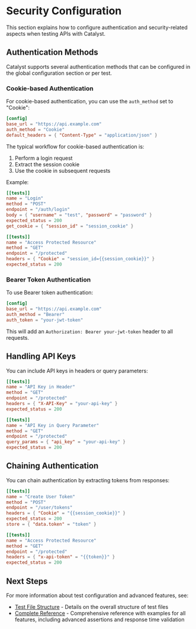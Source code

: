 # Security Configuration

This section explains how to configure authentication and security-related aspects when testing APIs with Catalyst.

## Authentication Methods

Catalyst supports several authentication methods that can be configured in the global configuration section or per test.

### Cookie-based Authentication

For cookie-based authentication, you can use the `auth_method` set to "Cookie":

```toml
[config]
base_url = "https://api.example.com"
auth_method = "Cookie"
default_headers = { "Content-Type" = "application/json" }
```

The typical workflow for cookie-based authentication is:

1. Perform a login request
2. Extract the session cookie
3. Use the cookie in subsequent requests

Example:

```toml
[[tests]]
name = "Login"
method = "POST"
endpoint = "/auth/login"
body = { "username" = "test", "password" = "password" }
expected_status = 200
get_cookie = { "session_id" = "session_cookie" }

[[tests]]
name = "Access Protected Resource"
method = "GET"
endpoint = "/protected"
headers = { "Cookie" = "session_id={{session_cookie}}" }
expected_status = 200
```

### Bearer Token Authentication

To use Bearer token authentication:

```toml
[config]
base_url = "https://api.example.com"
auth_method = "Bearer"
auth_token = "your-jwt-token"
```

This will add an `Authorization: Bearer your-jwt-token` header to all requests.

## Handling API Keys

You can include API keys in headers or query parameters:

```toml
[[tests]]
name = "API Key in Header"
method = "GET"
endpoint = "/protected"
headers = { "X-API-Key" = "your-api-key" }
expected_status = 200

[[tests]]
name = "API Key in Query Parameter"
method = "GET"
endpoint = "/protected"
query_params = { "api_key" = "your-api-key" }
expected_status = 200
```

## Chaining Authentication

You can chain authentication by extracting tokens from responses:

```toml
[[tests]]
name = "Create User Token"
method = "POST"
endpoint = "/user/tokens"
headers = { "Cookie" = "{{session_cookie}}" }
expected_status = 200
store = { "data.token" = "token" }

[[tests]]
name = "Access Protected Resource"
method = "GET"
endpoint = "/protected"
headers = { "x-api-token" = "{{token}}" }
expected_status = 200
```

## Next Steps

For more information about test configuration and advanced features, see:

- [Test File Structure](./test_file_structure.md) - Details on the overall structure of test files
- [Complete Reference](../reference/references.md) - Comprehensive reference with examples for all features, including advanced assertions and response time validation
